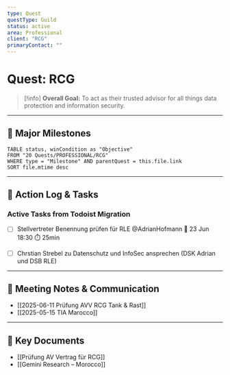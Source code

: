 ```yaml
---
type: Quest
questType: Guild
status: active
area: Professional
client: "RCG"
primaryContact: ""
---
```


# Quest: RCG

> [!info]
> **Overall Goal:** To act as their trusted advisor for all things data protection and information security.

---

## 🚀 Major Milestones

```dataview
TABLE status, winCondition as "Objective"
FROM "20 Quests/PROFESSIONAL/RCG"
WHERE type = "Milestone" AND parentQuest = this.file.link
SORT file.mtime desc
```

---

## 📝 Action Log & Tasks

### Active Tasks from Todoist Migration
- [ ] Stellvertreter Benennung prüfen für RLE @AdrianHofmann 📅 23 Jun 18:30 ⏱️ 25min
- [ ] Chrstian Strebel zu Datenschutz und InfoSec ansprechen (DSK Adrian und DSB RLE)


---
## 💬 Meeting Notes & Communication
- [[2025-06-11 Prüfung AVV RCG Tank & Rast]]
- [[2025-05-15 TIA Marocco]]

---
## 📎 Key Documents
- [[Prüfung AV Vertrag für RCG]]
- [[Gemini Research – Morocco]]
